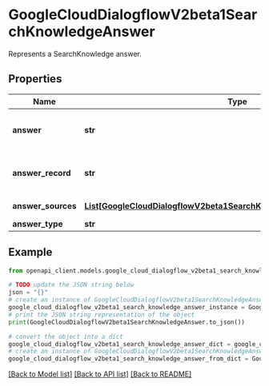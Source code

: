 # GoogleCloudDialogflowV2beta1SearchKnowledgeAnswer

Represents a SearchKnowledge answer.

## Properties

Name | Type | Description | Notes
------------ | ------------- | ------------- | -------------
**answer** | **str** | The piece of text from the knowledge base documents that answers the search query | [optional] 
**answer_record** | **str** | The name of the answer record. Format: &#x60;projects//locations//answer Records/&#x60; | [optional] 
**answer_sources** | [**List[GoogleCloudDialogflowV2beta1SearchKnowledgeAnswerAnswerSource]**](GoogleCloudDialogflowV2beta1SearchKnowledgeAnswerAnswerSource.md) | All sources used to generate the answer. | [optional] 
**answer_type** | **str** | The type of the answer. | [optional] 

## Example

```python
from openapi_client.models.google_cloud_dialogflow_v2beta1_search_knowledge_answer import GoogleCloudDialogflowV2beta1SearchKnowledgeAnswer

# TODO update the JSON string below
json = "{}"
# create an instance of GoogleCloudDialogflowV2beta1SearchKnowledgeAnswer from a JSON string
google_cloud_dialogflow_v2beta1_search_knowledge_answer_instance = GoogleCloudDialogflowV2beta1SearchKnowledgeAnswer.from_json(json)
# print the JSON string representation of the object
print(GoogleCloudDialogflowV2beta1SearchKnowledgeAnswer.to_json())

# convert the object into a dict
google_cloud_dialogflow_v2beta1_search_knowledge_answer_dict = google_cloud_dialogflow_v2beta1_search_knowledge_answer_instance.to_dict()
# create an instance of GoogleCloudDialogflowV2beta1SearchKnowledgeAnswer from a dict
google_cloud_dialogflow_v2beta1_search_knowledge_answer_from_dict = GoogleCloudDialogflowV2beta1SearchKnowledgeAnswer.from_dict(google_cloud_dialogflow_v2beta1_search_knowledge_answer_dict)
```
[[Back to Model list]](../README.md#documentation-for-models) [[Back to API list]](../README.md#documentation-for-api-endpoints) [[Back to README]](../README.md)


